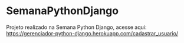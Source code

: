 # SemanaPythonDjango
Projeto realizado na Semana Python Django, acesse aqui: https://gerenciador-python-django.herokuapp.com/cadastrar_usuario/
